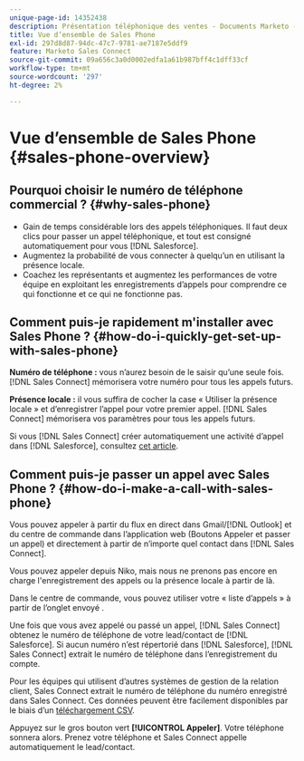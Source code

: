 ```yaml
---
unique-page-id: 14352438
description: Présentation téléphonique des ventes - Documents Marketo - Documentation du produit
title: Vue d’ensemble de Sales Phone
exl-id: 297d8d87-94dc-47c7-9781-ae7187e5ddf9
feature: Marketo Sales Connect
source-git-commit: 09a656c3a0d0002edfa1a61b987bff4c1dff33cf
workflow-type: tm+mt
source-wordcount: '297'
ht-degree: 2%

---
```


# Vue d’ensemble de Sales Phone {#sales-phone-overview}

## Pourquoi choisir le numéro de téléphone commercial ? {#why-sales-phone}

* Gain de temps considérable lors des appels téléphoniques. Il faut deux clics pour passer un appel téléphonique, et tout est consigné automatiquement pour vous [!DNL Salesforce].
* Augmentez la probabilité de vous connecter à quelqu’un en utilisant la présence locale.
* Coachez les représentants et augmentez les performances de votre équipe en exploitant les enregistrements d’appels pour comprendre ce qui fonctionne et ce qui ne fonctionne pas.

## Comment puis-je rapidement m&#39;installer avec Sales Phone ? {#how-do-i-quickly-get-set-up-with-sales-phone}

**Numéro de téléphone :** vous n’aurez besoin de le saisir qu’une seule fois. [!DNL Sales Connect] mémorisera votre numéro pour tous les appels futurs.

**Présence locale :** il vous suffira de cocher la case « Utiliser la présence locale » et d’enregistrer l’appel pour votre premier appel. [!DNL Sales Connect] mémorisera vos paramètres pour tous les appels futurs.

Si vous [!DNL Sales Connect] créer automatiquement une activité d’appel dans [!DNL Salesforce], consultez [cet article](/help/marketo/product-docs/marketo-sales-connect/phone/calls-arent-logging-to-salesforce.md).

## Comment puis-je passer un appel avec Sales Phone ? {#how-do-i-make-a-call-with-sales-phone}

Vous pouvez appeler à partir du flux en direct dans Gmail/[!DNL Outlook] et du centre de commande dans l’application web (Boutons Appeler et passer un appel) et directement à partir de n’importe quel contact dans [!DNL Sales Connect].

Vous pouvez appeler depuis Niko, mais nous ne prenons pas encore en charge l&#39;enregistrement des appels ou la présence locale à partir de là.

Dans le centre de commande, vous pouvez utiliser votre « liste d’appels » à partir de l’onglet envoyé .

Une fois que vous avez appelé ou passé un appel, [!DNL Sales Connect] obtenez le numéro de téléphone de votre lead/contact de [!DNL Salesforce]. Si aucun numéro n’est répertorié dans [!DNL Salesforce], [!DNL Sales Connect] extrait le numéro de téléphone dans l’enregistrement du compte.

Pour les équipes qui utilisent d’autres systèmes de gestion de la relation client, Sales Connect extrait le numéro de téléphone du numéro enregistré dans Sales Connect. Ces données peuvent être facilement disponibles par le biais d’un [téléchargement CSV](/help/marketo/product-docs/marketo-sales-connect/people/managing-contacts/import-contacts-via-csv.md).

Appuyez sur le gros bouton vert **[!UICONTROL Appeler]**. Votre téléphone sonnera alors. Prenez votre téléphone et Sales Connect appelle automatiquement le lead/contact.
